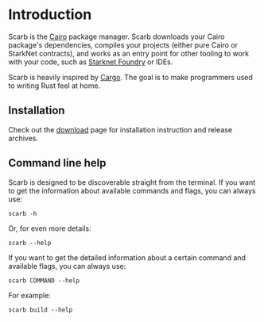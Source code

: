 # Introduction

Scarb is the [Cairo](https://cairo-lang.org) package manager.
Scarb downloads your Cairo package's dependencies, compiles your projects (either pure Cairo or StarkNet contracts),
and works as an entry point for other tooling to work with your code, such
as [Starknet Foundry](https://foundry-rs.github.io/starknet-foundry) or IDEs.

Scarb is heavily inspired by [Cargo](https://doc.rust-lang.org/cargo/).
The goal is to make programmers used to writing Rust feel at home.

## Installation

Check out the [download](/download) page for installation instruction and release archives.

## Command line help

Scarb is designed to be discoverable straight from the terminal.
If you want to get the information about available commands and flags, you can always use:

```shell
scarb -h
```

Or, for even more details:

```shell
scarb --help
```

If you want to get the detailed information about a certain command and available flags, you can always use:

```shell
scarb COMMAND --help
```

For example:

```shell
scarb build --help
```
